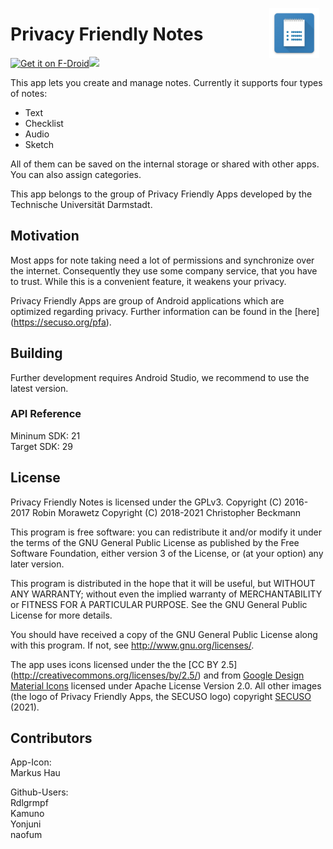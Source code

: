 <img src="https://raw.githubusercontent.com/SecUSo/privacy-friendly-notes/master/fastlane/metadata/android/en-US/images/icon.png"
     alt="Privacy Friendly Notes Icon"
     width="80px"
     align="right"
     style="float: right; margin-right: 10px;" />

# Privacy Friendly Notes

[<img src="https://f-droid.org/badge/get-it-on.png" alt="Get it on F-Droid" height="60">](https://f-droid.org/repository/browse/?fdid=org.secuso.privacyfriendlynotes)<a href="https://play.google.com/store/apps/details?id=org.secuso.privacyfriendlynotes"><img src="https://play.google.com/intl/en_us/badges/images/generic/en_badge_web_generic.png" height="60"></a>

This app lets you create and manage notes. Currently it supports four types of notes:
- Text 
- Checklist
- Audio
- Sketch

All of them can be saved on the internal storage or shared with other apps. You can also assign categories.


This app belongs to the group of Privacy Friendly Apps developed by the Technische Universität Darmstadt. 

## Motivation

Most apps for note taking need a lot of permissions and synchronize over the internet. Consequently they use some company service, that you have to trust. While this is a convenient feature, it weakens your privacy.

Privacy Friendly Apps are group of Android applications which are optimized regarding privacy. Further information can be found in the [here] (https://secuso.org/pfa).

## Building

Further development requires Android Studio, we recommend to use the latest version.
 
### API Reference

Mininum SDK: 21<br />
Target SDK: 29

## License

Privacy Friendly Notes is licensed under the GPLv3.
Copyright (C) 2016-2017  Robin Morawetz
Copyright (C) 2018-2021  Christopher Beckmann

This program is free software: you can redistribute it and/or modify
it under the terms of the GNU General Public License as published by
the Free Software Foundation, either version 3 of the License, or
(at your option) any later version.

This program is distributed in the hope that it will be useful,
but WITHOUT ANY WARRANTY; without even the implied warranty of
MERCHANTABILITY or FITNESS FOR A PARTICULAR PURPOSE.  See the
GNU General Public License for more details.

You should have received a copy of the GNU General Public License
along with this program. If not, see <http://www.gnu.org/licenses/>.

The app uses icons licensed under the the [CC BY 2.5] (http://creativecommons.org/licenses/by/2.5/) and from [Google Design Material Icons](https://design.google.com/icons/index.html) licensed under Apache License Version 2.0. All other images (the logo of Privacy Friendly Apps, the SECUSO logo) copyright [SECUSO](www.secuso.org) (2021).

## Contributors

App-Icon: <br />
Markus Hau <br />

Github-Users: <br />
Rdlgrmpf <br />
Kamuno <br />
Yonjuni <br />
naofum

